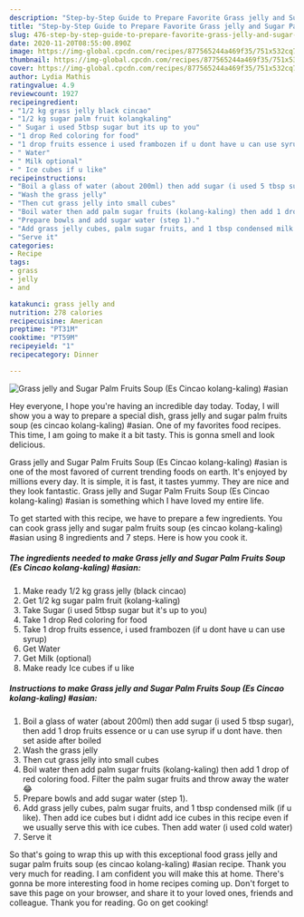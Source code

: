 ```yaml
---
description: "Step-by-Step Guide to Prepare Favorite Grass jelly and Sugar Palm Fruits Soup (Es Cincao kolang-kaling) #asian"
title: "Step-by-Step Guide to Prepare Favorite Grass jelly and Sugar Palm Fruits Soup (Es Cincao kolang-kaling) #asian"
slug: 476-step-by-step-guide-to-prepare-favorite-grass-jelly-and-sugar-palm-fruits-soup-es-cincao-kolang-kaling-asian
date: 2020-11-20T08:55:00.890Z
image: https://img-global.cpcdn.com/recipes/877565244a469f35/751x532cq70/grass-jelly-and-sugar-palm-fruits-soup-es-cincao-kolang-kaling-asian-recipe-main-photo.jpg
thumbnail: https://img-global.cpcdn.com/recipes/877565244a469f35/751x532cq70/grass-jelly-and-sugar-palm-fruits-soup-es-cincao-kolang-kaling-asian-recipe-main-photo.jpg
cover: https://img-global.cpcdn.com/recipes/877565244a469f35/751x532cq70/grass-jelly-and-sugar-palm-fruits-soup-es-cincao-kolang-kaling-asian-recipe-main-photo.jpg
author: Lydia Mathis
ratingvalue: 4.9
reviewcount: 1927
recipeingredient:
- "1/2 kg grass jelly black cincao"
- "1/2 kg sugar palm fruit kolangkaling"
- " Sugar i used 5tbsp sugar but its up to you"
- "1 drop Red coloring for food"
- "1 drop fruits essence i used frambozen if u dont have u can use syrup"
- " Water"
- " Milk optional"
- " Ice cubes if u like"
recipeinstructions:
- "Boil a glass of water (about 200ml) then add sugar (i used 5 tbsp sugar), then add 1 drop fruits essence or u can use syrup if u dont have. then set aside after boiled"
- "Wash the grass jelly"
- "Then cut grass jelly into small cubes"
- "Boil water then add palm sugar fruits (kolang-kaling) then add 1 drop of red coloring food. Filter the palm sugar fruits and throw away the water 😂"
- "Prepare bowls and add sugar water (step 1)."
- "Add grass jelly cubes, palm sugar fruits, and 1 tbsp condensed milk (if u like). Then add ice cubes but i didnt add ice cubes in this recipe even if we usually serve this with ice cubes. Then add water (i used cold water)"
- "Serve it"
categories:
- Recipe
tags:
- grass
- jelly
- and

katakunci: grass jelly and 
nutrition: 278 calories
recipecuisine: American
preptime: "PT31M"
cooktime: "PT59M"
recipeyield: "1"
recipecategory: Dinner

---
```



![Grass jelly and Sugar Palm Fruits Soup (Es Cincao kolang-kaling) #asian](https://img-global.cpcdn.com/recipes/877565244a469f35/751x532cq70/grass-jelly-and-sugar-palm-fruits-soup-es-cincao-kolang-kaling-asian-recipe-main-photo.jpg)

Hey everyone, I hope you're having an incredible day today. Today, I will show you a way to prepare a special dish, grass jelly and sugar palm fruits soup (es cincao kolang-kaling) #asian. One of my favorites food recipes. This time, I am going to make it a bit tasty. This is gonna smell and look delicious.



Grass jelly and Sugar Palm Fruits Soup (Es Cincao kolang-kaling) #asian is one of the most favored of current trending foods on earth. It's enjoyed by millions every day. It is simple, it is fast, it tastes yummy. They are nice and they look fantastic. Grass jelly and Sugar Palm Fruits Soup (Es Cincao kolang-kaling) #asian is something which I have loved my entire life.


To get started with this recipe, we have to prepare a few ingredients. You can cook grass jelly and sugar palm fruits soup (es cincao kolang-kaling) #asian using 8 ingredients and 7 steps. Here is how you cook it.

<!--inarticleads1-->

##### The ingredients needed to make Grass jelly and Sugar Palm Fruits Soup (Es Cincao kolang-kaling) #asian:

1. Make ready 1/2 kg grass jelly (black cincao)
1. Get 1/2 kg sugar palm fruit (kolang-kaling)
1. Take  Sugar (i used 5tbsp sugar but it&#39;s up to you)
1. Take 1 drop Red coloring for food
1. Take 1 drop fruits essence, i used frambozen (if u dont have u can use syrup)
1. Get  Water
1. Get  Milk (optional)
1. Make ready  Ice cubes if u like




<!--inarticleads2-->

##### Instructions to make Grass jelly and Sugar Palm Fruits Soup (Es Cincao kolang-kaling) #asian:

1. Boil a glass of water (about 200ml) then add sugar (i used 5 tbsp sugar), then add 1 drop fruits essence or u can use syrup if u dont have. then set aside after boiled
1. Wash the grass jelly
1. Then cut grass jelly into small cubes
1. Boil water then add palm sugar fruits (kolang-kaling) then add 1 drop of red coloring food. Filter the palm sugar fruits and throw away the water 😂
1. Prepare bowls and add sugar water (step 1).
1. Add grass jelly cubes, palm sugar fruits, and 1 tbsp condensed milk (if u like). Then add ice cubes but i didnt add ice cubes in this recipe even if we usually serve this with ice cubes. Then add water (i used cold water)
1. Serve it




So that's going to wrap this up with this exceptional food grass jelly and sugar palm fruits soup (es cincao kolang-kaling) #asian recipe. Thank you very much for reading. I am confident you will make this at home. There's gonna be more interesting food in home recipes coming up. Don't forget to save this page on your browser, and share it to your loved ones, friends and colleague. Thank you for reading. Go on get cooking!
